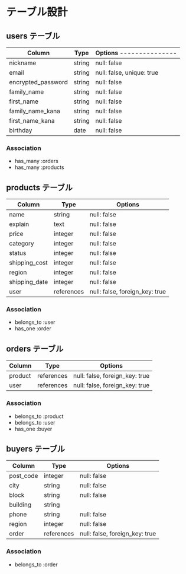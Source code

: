 # テーブル設計

## users テーブル

| Column             | Type   | Options   --------------- |
| ------------------ | ------ | ------------------------- |
| nickname           | string | null: false               |
| email              | string | null: false, unique: true |
| encrypted_password | string | null: false               |
| family_name        | string | null: false               |
| first_name         | string | null: false               |
| family_name_kana   | string | null: false               |
| first_name_kana    | string | null: false               |
| birthday           | date   | null: false               |


### Association

- has_many :orders
- has_many :products

## products テーブル

| Column        | Type       | Options                        |
| ------------- | ---------- | ------------------------------ |
| name          | string     | null: false                    |
| explain       | text       | null: false                    |
| price         | integer    | null: false                    |
| category      | integer    | null: false                    |
| status        | integer    | null: false                    |
| shipping_cost | integer    | null: false                    |
| region        | integer    | null: false                    |
| shipping_date | integer    | null: false                    |
| user          | references | null: false, foreign_key: true |

### Association

- belongs_to :user
- has_one :order

## orders テーブル

| Column     | Type       | Options                        |
| ---------- | ---------- | ------------------------------ |
| product    | references | null: false, foreign_key: true |
| user       | references | null: false, foreign_key: true |

### Association

- belongs_to :product
- belongs_to :user
- has_one :buyer


## buyers テーブル

| Column       | Type       | Options                        |
| ------------ | ---------- | ------------------------------ |
| post_code    | integer    | null: false                    |
| city         | string     | null: false                    |
| block        | string     | null: false                    |
| building     | string     |                                |
| phone        | string     | null: false                    |
| region       | integer    | null: false                    |
| order        | references | null: false, foreign_key: true |

### Association

- belongs_to :order

